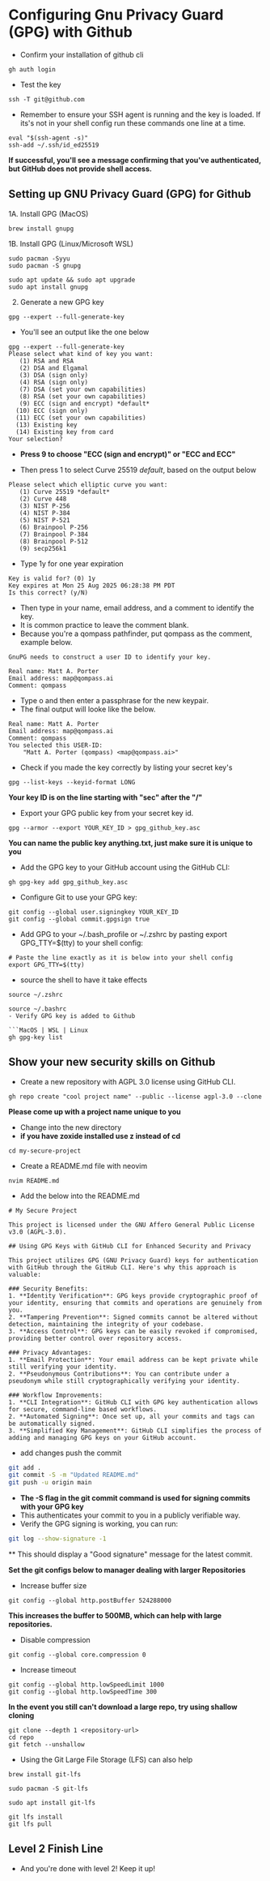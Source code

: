 # Configuring Gnu Privacy Guard (GPG) with Github

- Confirm your installation of github cli

```MacOS | WSL | Linux
gh auth login
```

- Test the key  

```MacOS | WSL | Linux
ssh -T git@github.com
```

- Remember to ensure your SSH agent is running and the key is loaded. If its's not in your shell config run these commands one line at a time.


```MacOS | WSL | Linux
eval "$(ssh-agent -s)"
ssh-add ~/.ssh/id_ed25519
```

**If successful, you'll see a message confirming that you've authenticated, but GitHub does not provide shell access.**

## Setting up GNU Privacy Guard (GPG) for Github

1A. Install GPG (MacOS)

```MacOS
brew install gnupg
```

1B. Install GPG (Linux/Microsoft WSL)

```Arch | WSL 2 Arch
sudo pacman -Syyu
sudo pacman -S gnupg
```

```Debian/Ubuntu | WSL2 Debian/Ubuntu
sudo apt update && sudo apt upgrade
sudo apt install gnupg
```

2. Generate a new GPG key

```MacOS | WSL | Linux
gpg --expert --full-generate-key
```

- You'll see an output like the one below

```MacOS | WSL | Linux
gpg --expert --full-generate-key
Please select what kind of key you want:
   (1) RSA and RSA
   (2) DSA and Elgamal
   (3) DSA (sign only)
   (4) RSA (sign only)
   (7) DSA (set your own capabilities)
   (8) RSA (set your own capabilities)
   (9) ECC (sign and encrypt) *default*
  (10) ECC (sign only)
  (11) ECC (set your own capabilities)
  (13) Existing key
  (14) Existing key from card
Your selection?
```

- **Press 9 to choose "ECC (sign and encrypt)" or "ECC and ECC"**

- Then press 1 to select Curve 25519 *default*, based on the output below

```MacOS | WSL | Linux
Please select which elliptic curve you want:
   (1) Curve 25519 *default*
   (2) Curve 448
   (3) NIST P-256
   (4) NIST P-384
   (5) NIST P-521
   (6) Brainpool P-256
   (7) Brainpool P-384
   (8) Brainpool P-512
   (9) secp256k1
```

- Type 1y for one year expiration

```MacOS | WSL2 | Linux
Key is valid for? (0) 1y
Key expires at Mon 25 Aug 2025 06:28:38 PM PDT
Is this correct? (y/N)
```

- Then type in your name, email address, and a comment to identify the key.
- It is common practice to leave the comment blank.
- Because you're a qompass pathfinder, put qompass as the comment, example below.

```MacOS | WSL | Linux
GnuPG needs to construct a user ID to identify your key.

Real name: Matt A. Porter
Email address: map@qompass.ai
Comment: qompass
```

- Type o and then enter a passphrase for the new keypair.
- The final output will looke like the below.

```MacOS | WSL | Linux
Real name: Matt A. Porter
Email address: map@qompass.ai
Comment: qompass 
You selected this USER-ID:
    "Matt A. Porter (qompass) <map@qompass.ai>"
```

- Check if you made the key correctly by listing your secret key's

```MacOS | WSL | Linux
gpg --list-keys --keyid-format LONG
```

**Your key ID is on the line starting with "sec" after the "/"**
- Export your GPG public key from your secret key id.

```MacOS | WSL | Linux
gpg --armor --export YOUR_KEY_ID > gpg_github_key.asc
```

**You can name the public key anything.txt, just make sure it is unique to you**
- Add the GPG key to your GitHub account using the GitHub CLI:

```MacOS | WSL | Linux
gh gpg-key add gpg_github_key.asc
```

- Configure Git to use your GPG key:

```MacOS | WSL | Linux
git config --global user.signingkey YOUR_KEY_ID
git config --global commit.gpgsign true
```

- Add GPG to your ~/.bash_profile or ~/.zshrc by pasting export GPG_TTY=$(tty) to your shell config:
```MacOS | WSL | Linux
# Paste the line exactly as it is below into your shell config
export GPG_TTY=$(tty)
```

- source the shell to have it take effects

```MacOS | WSL | Linux
source ~/.zshrc
```

```WSL | Linux
source ~/.bashrc
- Verify GPG key is added to Github

```MacOS | WSL | Linux
gh gpg-key list
```

## Show your new security skills on Github

- Create a new repository with AGPL 3.0 license using GitHub CLI.

```MacOS | WSL2 | Linux
gh repo create "cool project name" --public --license agpl-3.0 --clone
```

**Please come up with a project name unique to you**

- Change into the new directory
- **if you have zoxide installed use z instead of cd**

```MacOS | WSL2 | Linux
cd my-secure-project
```

- Create a README.md file with neovim

```MacOS | WSL2 | Linux
nvim README.md
```

- Add the below into the README.md

```MacOS | WSL | Linux
# My Secure Project

This project is licensed under the GNU Affero General Public License v3.0 (AGPL-3.0).

## Using GPG Keys with GitHub CLI for Enhanced Security and Privacy

This project utilizes GPG (GNU Privacy Guard) keys for authentication with GitHub through the GitHub CLI. Here's why this approach is valuable:

### Security Benefits:
1. **Identity Verification**: GPG keys provide cryptographic proof of your identity, ensuring that commits and operations are genuinely from you.
2. **Tampering Prevention**: Signed commits cannot be altered without detection, maintaining the integrity of your codebase.
3. **Access Control**: GPG keys can be easily revoked if compromised, providing better control over repository access.

### Privacy Advantages:
1. **Email Protection**: Your email address can be kept private while still verifying your identity.
2. **Pseudonymous Contributions**: You can contribute under a pseudonym while still cryptographically verifying your identity.

### Workflow Improvements:
1. **CLI Integration**: GitHub CLI with GPG key authentication allows for secure, command-line based workflows.
2. **Automated Signing**: Once set up, all your commits and tags can be automatically signed.
3. **Simplified Key Management**: GitHub CLI simplifies the process of adding and managing GPG keys on your GitHub account.
```

- add changes push the commit

```bash
git add .
git commit -S -m "Updated README.md"
git push -u origin main
```

- **The -S flag in the git commit command is used for signing commits with your GPG key**
- This authenticates your commit to you in a publicly verifiable way.
- Verify the GPG signing is working, you can run:

```bash
git log --show-signature -1
```

** This should display a "Good signature" message for the latest commit.

**Set the git configs below to manager dealing with larger Repositories**

- Increase buffer size

```MacOS | WSL2 | Linux
git config --global http.postBuffer 524288000
```

**This increases the buffer to 500MB, which can help with large repositories.**
- Disable compression

```MacOS | WSL | Linux
git config --global core.compression 0
```

- Increase timeout

```MacOS | WSL | Linux
git config --global http.lowSpeedLimit 1000
git config --global http.lowSpeedTime 300
```

**In the event you still can't download a large repo, try using shallow cloning**

```MacOS | WSL | Linux
git clone --depth 1 <repository-url>
cd repo
git fetch --unshallow
```

- Using the Git Large File Storage (LFS) can also help

```MacOS
brew install git-lfs
```

```Arch | WSL2 Arch
sudo pacman -S git-lfs
```

```Ubuntu/Debian | WSL 2 Ubuntu/Debian
sudo apt install git-lfs
```

```MacOS | WSL2 | WSL |
git lfs install
git lfs pull
```

## Level 2 Finish Line

- And you're done with level 2! Keep it up!
